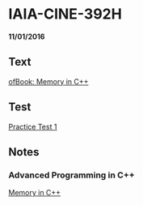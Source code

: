 # IAIA-CINE-392H
**11/01/2016**

## Text
[ofBook: Memory in C++](http://openframeworks.cc/ofBook/chapters/memory.html)  

## Test
[Practice Test 1](https://goo.gl/bPy5KT)  

## Notes 
### Advanced Programming in C++
[Memory in C++](https://goo.gl/pY9rbz)

